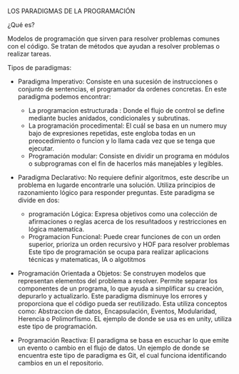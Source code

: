 LOS PARADIGMAS DE LA PROGRAMACIÓN

¿Qué es? 

Modelos de programación que sirven para resolver problemas comunes con el código.
Se tratan de métodos que ayudan a resolver problemas o realizar tareas.

Tipos de paradigmas:

* Paradigma Imperativo: Consiste en una sucesión de instrucciones o conjunto de sentencias, el programador da ordenes concretas.
En este paradigma podemos encontrar: 
    * La programacion estructurada : Donde el flujo de control se define mediante bucles anidados, condicionales y subrutinas.
    * La programación procedimental: El cuál se basa en un numero muy bajo de expresiones repetidas, este engloba todas en un preocedimiento o funcion y lo llama cada vez que se tenga que ejecutar.
    * Programación modular: Consiste en dividir un programa en módulos o subprogramas con el fin de hacerlos más manejables y legibles.

* Paradigma Declarativo: No requiere definir algoritmos, este describe un problema en lugarde encontrarle una solución. Utiliza principios de razonamiento lógico para responder preguntas. Este paradigma se divide en dos:
    * programación Lógica: Expresa objetivos como una colección de afirmaciones o reglas acerca de los resuñtadoos y restricciones en lógica matematíca.
    * Programacion Funcional: Puede crear funciones de con un orden superior, prioriza un orden recursivo y HOF para resolver problemas
    Este tipo de programación se ocupa para realizar aplicacions técnicas y matematicas, IA o algotitmos

* Programación Orientada a Objetos: Se construyen modelos que representan elementos del problema a resolver. Permite separar los componentes de un programa, lo que ayuda a simplificar su creación, depurarlo y actualizarlo. Este paradigma disminuye los errores y proporciona que el código pueda ser reutilizado.
Esta utiliza conceptos como: Abstraccion de datos, Encapsulación, Eventos, Modularidad, Herencia o Polimorfismo.
EL ejemplo de donde se usa es en unity, utiliza este tipo de programación.

* Programación Reactiva: El paradigma se basa en escuchar lo que emite un evento  o cambio en el flujo de datos.
Un ejemplo de donde se encuentra este tipo de paradigma es Git, el cual funciona identificando cambios en un el repositorio.

